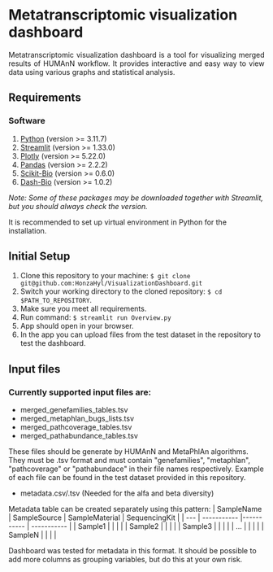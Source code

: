 # Metatranscriptomic visualization dashboard
<div style="text-align:justify">Metatranscriptomic visualization dashboard is a tool for visualizing merged results of HUMAnN workflow. It provides interactive and easy way to view data using various graphs and statistical analysis. </div>

## Requirements ##

### Software ###

1. [Python](https://www.python.org) (version >= 3.11.7)
2. [Streamlit](https://streamlit.io) (version >= 1.33.0)
3. [Plotly](https://plotly.com) (version >= 5.22.0)
4. [Pandas](https://pandas.pydata.org) (version >= 2.2.2)
5. [Scikit-Bio](https://scikit.bio) (version >= 0.6.0)
6. [Dash-Bio](https://dash.plotly.com/dash-bio) (version >= 1.0.2)

_Note: Some of these packages may be downloaded together with Streamlit, but you should always check the version._

It is recommended to set up virtual environment in Python for the installation. 

## Initial Setup ##
1. Clone this repository to your machine: `$ git clone git@github.com:HonzaHyl/VisualizationDashboard.git`
2. Switch your working directory to the cloned repository: `$ cd $PATH_TO_REPOSITORY`. 
3. Make sure you meet all requirements.
4. Run command: `$ streamlit run Overview.py`
5. App should open in your browser. 
6. In the app you can upload files from the test dataset in the repository to test the dashboard.

## Input files ##
### Currently supported input files are: ###
- merged_genefamilies_tables.tsv
- merged_metaphlan_bugs_lists.tsv
- merged_pathcoverage_tables.tsv
- merged_pathabundance_tables.tsv


These files should be generate by HUMAnN and MetaPhlAn algorithms. They must be .tsv format and must contain "genefamilies", "metaphlan", "pathcoverage" or "pathabundace" in their file names respectively. Example of each file can be found in the test dataset provided in this repository. 

- metadata.csv/.tsv (Needed for the alfa and beta diversity)

Metadata table can be created separately using this pattern:
| SampleName | SampleSource | SampleMaterial | SequencingKit |
| --- | ----------- |----------- | ----------- |
| Sample1 |  |  |  |
| Sample2 |  |  |  |
| Sample3 |  |  |  |
| ... |  |  |  |
| SampleN |  |  |  |

Dashboard was tested for metadata in this format. It should be possible to add more columns as grouping variables, but do this at your own risk.